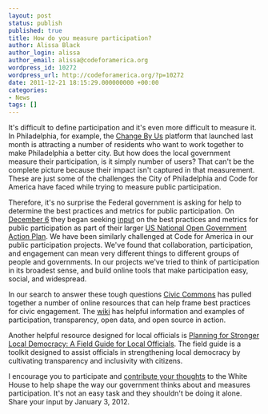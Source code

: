 ```yaml
---
layout: post
status: publish
published: true
title: How do you measure participation?
author: Alissa Black
author_login: alissa
author_email: alissa@codeforamerica.org
wordpress_id: 10272
wordpress_url: http://codeforamerica.org/?p=10272
date: 2011-12-21 18:15:29.000000000 +00:00
categories:
- News
tags: []
---
```

It's difficult to define participation and it's even more difficult to measure it. In Philadelphia, for example, the <a href="http://philly.changeby.us/" target="_blank">Change By Us</a> platform that launched last month is attracting a number of residents who want to work together to make Philadelphia a better city. But how does the local government measure their participation, is it simply number of users? That can't be the complete picture because their impact isn't captured in that measurement. These are just some of the challenges the City of Philadelphia and Code for America have faced while trying to measure public participation.

Therefore, it's no surprise the Federal government is asking for help to determine the best practices and metrics for public participation. On <a href="http://www.whitehouse.gov/blog/2011/12/06/seeking-your-input-us-open-government-national-action-plan" target="_blank">December 6</a> they began seeking <a href="http://www.whitehouse.gov/webform/seeking-your-input-open-government-national-action-plan" target="_blank">input</a> on the best practices and metrics for public participation as part of their larger <a href="http://www.opengovpartnership.org/sites/www.opengovpartnership.org/files/country_action_plans/US_National_Action_Plan_Final_2.pdf" target="_blank">US National Open Government Action Plan</a>. We have been similarly challenged at Code for America in our public participation projects. We've found that collaboration, participation, and engagement can mean very different things to different groups of people and governments. In our projects we've tried to think of participation in its broadest sense, and build online tools that make participation easy, social, and widespread.

In our search to answer these tough questions <a href="http://www.civiccommons.org" target="_blank">Civic Commons</a> has pulled together a number of online resources that can help frame best practices for civic engagement. The <a href="http://wiki.civiccommons.org/" target="_blank">wiki</a> has helpful information and examples of participation, transparency, open data, and open source in action.

Another helpful resource designed for local officials is <a href="http://www.nlc.org/find-city-solutions/research-innovation/governance-civic-engagement/planning-for-stronger-local-democracy" target="_blank">Planning for Stronger Local Democracy: A Field Guide for Local Officials</a>. The field guide is a toolkit designed to assist officials in strengthening local democracy by cultivating transparency and inclusivity with citizens.

I encourage you to participate and <a href="http://www.whitehouse.gov/webform/seeking-your-input-open-government-national-action-plan" target="_blank">contribute your thoughts</a> to the White House to help shape the way our government thinks about and measures participation. It's not an easy task and they shouldn't be doing it alone. Share your input by January 3, 2012.
